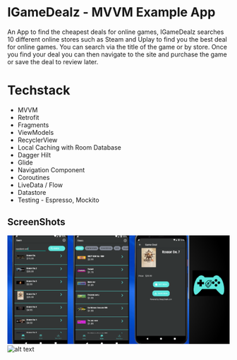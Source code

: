 # IGameDealz - MVVM Example App
An App to find the cheapest deals for online games,
IGameDealz searches 10 different online stores such as Steam and Uplay to find you the best deal for online games. You can search via the title of the game or by store. Once you find your deal you can then navigate to the site and purchase the game or save the deal to review later.

# Techstack 
* MVVM
* Retrofit 
* Fragments 
* ViewModels 
* RecyclerView 
* Local Caching with Room Database
* Dagger Hilt
* Glide
* Navigation Component
* Coroutines
* LiveData / Flow
* Datastore
* Testing - Espresso, Mockito

## ScreenShots

![alt text](https://github.com/danielmbutler/GameDealz/blob/master/assets/featuregraphic.png)
![alt text](https://github.com/danielmbutler/GameDealz/blob/master/assets/youtubevideo.gif)



